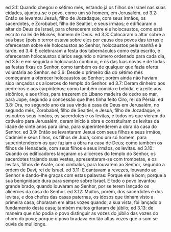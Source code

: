 ed 3.1: Quando chegou o sétimo mês, estando já os filhos de Israel nas suas cidades, ajuntou-se o povo, como um só homem, em Jerusalém.
ed 3.2: Então se levantou Jesuá, filho de Jozadaque, com seus irmãos, os sacerdotes, e Zorobabel, filho de Sealtiel, e seus irmãos; e edificaram o altar do Deus de Israel, para oferecerem sobre ele holocaustos, como está escrito na lei de Moisés, homem de Deus.
ed 3.3: Colocaram o altar sobre a sua base {pois o terror estava sobre eles por causa dos povos das terras e ofereceram sobre ele holocaustos ao Senhor, holocaustos pela manhã e à tarde.
ed 3.4: E celebraram a festa dos tabernáculos como está escrito, e ofereceram holocaustos diários segundo o número ordenado para cada dia,
ed 3.5: e em seguida o holocausto contínuo, e os das luas novas e de todas as festas fixas do Senhor, como também os de qualquer que fazia oferta voluntária ao Senhor.
ed 3.6: Desde o primeiro dia do sétimo mês começaram a oferecer holocaustos ao Senhor; porém ainda não haviam sido lançados os alicerces do templo do Senhor.
ed 3.7: Deram dinheiro aos pedreiros e aos carpinteiros; como também comida e bebida, e azeite aos sidônios, e aos tírios, para trazerem do Líbano madeira de cedro ao mar, para Jope, segundo a concessão que lhes tinha feito Ciro, rei da Pérsia.
ed 3.8: Ora, no segundo ano da sua vinda à casa de Deus em Jerusalém, no segundo mês, Zorobabel, filho de Sealtiel, e Jesuá, filho de Jozadaque, e os outros seus irmãos, os sacerdotes e os levitas, e todos os que vieram do cativeiro para Jerusalém, deram início à obra e constituíram os levitas da idade de vinte anos para cima, para superintenderem a obra da casa do Senhor.
ed 3.9: Então se levantaram Jesuá com seus filhos e seus irmãos, Cadmiel e seus filhos, os filhos de Judá, como um só homem, para superintenderem os que faziam a obra na casa de Deus; como também os filhos de Henadade, com seus filhos e seus irmãos, os levitas.
ed 3.10: Quando os edificadores lançaram os alicerces do templo do Senhor, os sacerdotes trajando suas vestes, apresentaram-se com trombetas, e os levitas, filhos de Asafe, com címbalos, para louvarem ao Senhor, segundo a ordem de Davi, rei de Israel.
ed 3.11: E cantavam a revezes, louvando ao Senhor e dando-lhe graças com estas palavras: Porque ele é bom; porque a sua benignidade dura para sempre sobre Israel. E todo o povo levantou grande brado, quando louvaram ao Senhor, por se terem lançado os alicerces da casa do Senhor.
ed 3.12: Muitos, porém, dos sacerdotes e dos levitas, e dos chefes das casas paternas, os idosos que tinham visto a primeira casa, choraram em altas vozes quando, a sua vista, foi lançado o fundamento desta casa; também muitos gritaram de júbilo;
ed 3.13: de maneira que não podia o povo distinguir as vozes do júbilo das vozes do choro do povo; porque o povo bradava em tão altas vozes que o som se ouvia de mui longe.
